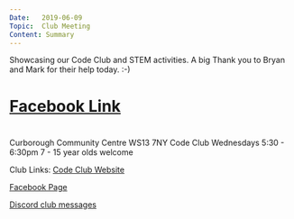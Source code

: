 ```yaml
---
Date:   2019-06-09
Topic:  Club Meeting
Content: Summary
---
```

Showcasing our Code Club and STEM activities. A big Thank you to Bryan and Mark for their help today. :-)

# [Facebook Link](https://www.facebook.com/LichfieldCoders/photos/a.2086228658170890/2086229684837454/?type=3)

#
Curborough Community Centre
WS13 7NY
Code Club
Wednesdays 5:30 - 6:30pm
7 - 15 year olds welcome

Club Links:
[Code Club Website](https://lichfield-code-club.github.io/)

[Facebook Page](https://www.facebook.com/LichfieldCoders)

[Discord club messages](https://discord.gg/szz6xGK)
